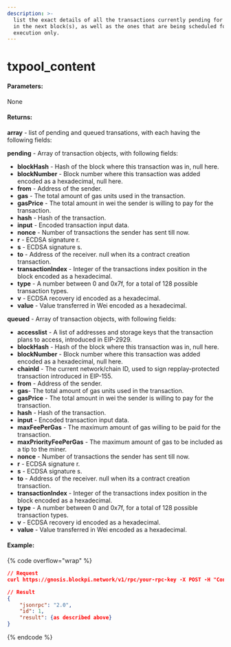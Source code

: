 ```yaml
---
description: >-
  list the exact details of all the transactions currently pending for inclusion
  in the next block(s), as well as the ones that are being scheduled for future
  execution only.
---
```


# txpool\_content

#### **Parameters:**

None

#### Returns:

**array** - list of pending and queued transations, with each having the following fields:

**pending** - Array of transaction objects, with following fields:

* **blockHash** - Hash of the block where this transaction was in, null here.
* **blockNumber** - Block number where this transaction was added encoded as a hexadecimal, null here.
* **from** - Address of the sender.
* **gas** - The total amount of gas units used in the transaction.
* **gasPrice** - The total amount in wei the sender is willing to pay for the transaction.
* **hash** - Hash of the transaction.
* **input** - Encoded transaction input data.
* **nonce** - Number of transactions the sender has sent till now.
* **r** - ECDSA signature r.
* **s** - ECDSA signature s.
* **to** - Address of the receiver. null when its a contract creation transaction.
* **transactionIndex** - Integer of the transactions index position in the block encoded as a hexadecimal.
* **type** - A number between 0 and 0x7f, for a total of 128 possible transaction types.
* **v** - ECDSA recovery id encoded as a hexadecimal.
* **value** - Value transferred in Wei encoded as a hexadecimal.

**queued** - Array of transaction objects, with following fields:

* **accesslist** - A list of addresses and storage keys that the transaction plans to access, introduced in EIP-2929.
* **blockHash** - Hash of the block where this transaction was in, null here.
* **blockNumber** - Block number where this transaction was added encoded as a hexadecimal, null here.
* **chainId** - The current network/chain ID, used to sign repplay-protected transaction introduced in EIP-155.
* **from** - Address of the sender.
* **gas**- The total amount of gas units used in the transaction.
* **gasPrice** - The total amount in wei the sender is willing to pay for the transaction.
* **hash** - Hash of the transaction.
* **input** - Encoded transaction input data.
* **maxFeePerGas** - The maximum amount of gas willing to be paid for the transaction.
* **maxPriorityFeePerGas** - The maximum amount of gas to be included as a tip to the miner.
* **nonce** - Number of transactions the sender has sent till now.
* **r** - ECDSA signature r.
* **s** - ECDSA signature s.
* **to** - Address of the receiver. null when its a contract creation transaction.
* **transactionIndex** - Integer of the transactions index position in the block encoded as a hexadecimal.
* **type** - A number between 0 and 0x7f, for a total of 128 possible transaction types.
* **v** - ECDSA recovery id encoded as a hexadecimal.
* **value** - Value transferred in Wei encoded as a hexadecimal.

#### Example:

{% code overflow="wrap" %}
```json
// Request
curl https://gnosis.blockpi.network/v1/rpc/your-rpc-key -X POST -H "Content-Type: application/json" --data '{"jsonrpc":"2.0","method":"txpool_content","params":[],"id":1}'

// Result
{
    "jsonrpc": "2.0",
    "id": 1,
    "result": {as described above}
}
```
{% endcode %}
